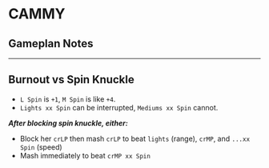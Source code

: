 # CAMMY

## Gameplan Notes
___
## Burnout vs Spin Knuckle
- `L Spin` is `+1`, `M Spin` is like `+4`.
- `Lights xx Spin` can be interrupted, `Mediums xx Spin` cannot.

 ***After blocking spin knuckle, either:***

- Block her `crLP` then mash `crLP` to beat `lights` (range), `crMP`, and `...xx Spin` (speed)
- Mash immediately to beat `crMP xx Spin`
